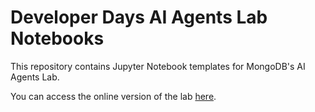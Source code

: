 # Developer Days AI Agents Lab Notebooks

This repository contains Jupyter Notebook templates for MongoDB's AI Agents Lab.

You can access the online version of the lab [here](https://mongodb-developer.github.io/ai-agents-lab/).
